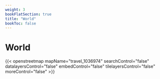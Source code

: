 ```yaml
---
weight: 3
bookFlatSection: true
title: "World"
bookToc: false
---
```

# World

{{< openstreetmap mapName="travel_1036974" searchControl="false" datalayersControl="false" embedControl="false" tilelayersControl="false" moreControl="false" >}}
